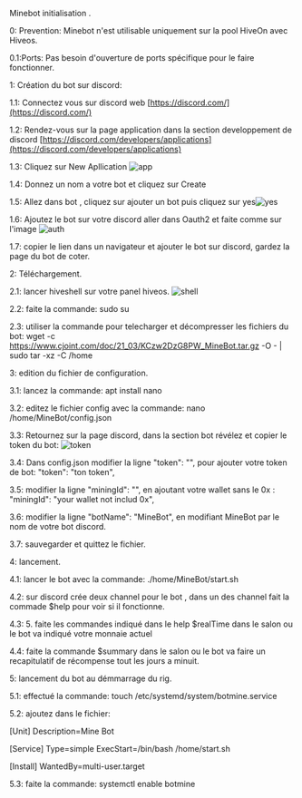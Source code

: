 Minebot initialisation .

0: Prevention: Minebot n'est utilisable uniquement sur la pool HiveOn avec Hiveos.

0.1:Ports: Pas besoin d'ouverture de ports spécifique pour le faire fonctionner.

1: Création du bot sur discord:

1.1: Connectez vous sur discord web [https://discord.com/](https://discord.com/)

1.2: Rendez-vous sur la page application dans la section developpement de discord [https://discord.com/developers/applications](https://discord.com/developers/applications)

1.3: Cliquez sur New Apllication ![app](https://nsa40.casimages.com/img/2021/03/24/210324110208845583.png)

1.4: Donnez un nom a votre bot et cliquez sur Create

1.5: Allez dans bot , cliquez sur ajouter un bot puis cliquez sur yes![yes](https://nsa40.casimages.com/img/2021/03/24/210324110812907084.png)

1.6: Ajoutez le bot sur votre discord aller dans Oauth2 et faite comme sur l'image ![auth](https://nsa40.casimages.com/img/2021/03/24/210324112054222698.png)

1.7: copier le lien dans un navigateur et ajouter le bot sur discord, gardez la page du bot de coter.

2: Téléchargement.

2.1: lancer hiveshell sur votre panel hiveos. ![shell](https://nsa40.casimages.com/img/2021/03/26/210326120030178356.png)

2.2: faite la commande: sudo su

2.3: utiliser la commande pour telecharger et décompresser les fichiers du bot: wget -c https://www.cjoint.com/doc/21_03/KCzw2DzG8PW_MineBot.tar.gz -O - | sudo tar -xz -C /home

3: edition du fichier de configuration.

3.1: lancez la commande: apt install nano

3.2: editez le fichier config avec la commande: nano /home/MineBot/config.json

3.3: Retournez sur la page discord, dans la section bot révélez et copier le token du bot: ![token](https://nsa40.casimages.com/img/2021/03/25/210325110409716467.png)

3.4: Dans config.json modifier la ligne "token": "", pour ajouter votre token de bot:   "token": "ton token",

3.5: modifier la ligne "miningId": "", en ajoutant votre wallet sans le 0x : "miningId": "your wallet not includ 0x",

3.6: modifier la ligne "botName": "MineBot", en modifiant MineBot par le nom de votre bot discord.

3.7: sauvegarder et quittez le fichier.

4: lancement.

4.1: lancer le bot avec la commande: ./home/MineBot/start.sh

4.2: sur discord crée deux channel pour le bot , dans un des channel fait la commade $help pour voir si il fonctionne.

4.3:
5. faite les commandes indiqué dans le help $realTime dans le salon ou le bot va indiqué votre monnaie actuel

4.4: faite la commande $summary dans le salon ou le bot va faire un recapitulatif de récompense tout les jours a minuit.

5: lancement du bot au démmarrage du rig.

5.1: effectué la commande: touch /etc/systemd/system/botmine.service

5.2: ajoutez dans le fichier:

[Unit]
Description=Mine Bot

[Service]
Type=simple
ExecStart=/bin/bash /home/start.sh

[Install]
WantedBy=multi-user.target

5.3: faite la commande: systemctl enable botmine
